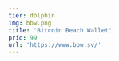 ```yaml
---
tier: dolphin
img: bbw.png
title: 'Bitcoin Beach Wallet'
prio: 99
url: 'https://www.bbw.sv/'
---
```



